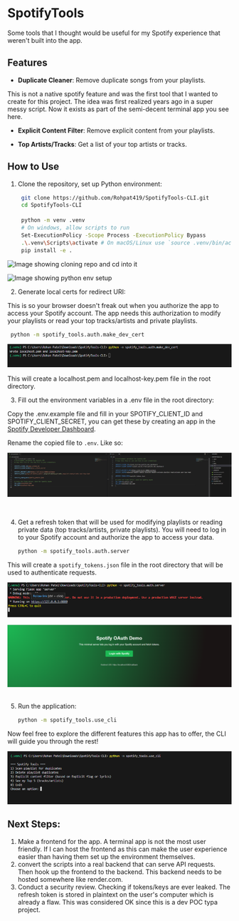 # SpotifyTools
Some tools that I thought would be useful for my Spotify experience that weren't built into the app. 

## Features

- **Duplicate Cleaner**: Remove duplicate songs from your playlists.

This is not a native spotify feature and was the first tool that I wanted to create for this project. The idea was first realized years ago in a super messy script. Now it exists as part of the semi-decent terminal app you see here. 



- **Explicit Content Filter**: Remove explicit content from your playlists.


- **Top Artists/Tracks**: Get a list of your top artists or tracks.



## How to Use


1. Clone the repository, set up Python environment:
   ```bash
    git clone https://github.com/Rohpat419/SpotifyTools-CLI.git
    cd SpotifyTools-CLI
    
    python -m venv .venv
    # On windows, allow scripts to run
    Set-ExecutionPolicy -Scope Process -ExecutionPolicy Bypass
    .\.venv\Scripts\activate # On macOS/Linux use `source .venv/bin/activate`
    pip install -e .
    ```
![Image showing cloning repo and cd into it](img/cloneCd.png)

![Image showing python env setup](img/cropped/)


2. Generate local certs for redirect URI:
 
 This is so your browser doesn't freak out when you authorize the app to access your Spotify account. The app needs this authorization to modify your playlists or read your top tracks/artists and private playlists.

   ```bash
    python -m spotify_tools.auth.make_dev_cert 
   ```

![Image showing cert generation](img/devCert.png)

This will create a localhost.pem and localhost-key.pem file in the root directory. 
&nbsp;

3. Fill out the environment variables in a .env file in the root directory:

Copy the .env.example file and fill in your SPOTIFY_CLIENT_ID and SPOTIFY_CLIENT_SECRET, you can get these by creating an app in the [Spotify Developer Dashboard](https://developer.spotify.com/dashboard/applications). 

Rename the copied file to `.env`. Like so: 

![Image showing .env file comparison to .env.example file](img/realEnvChange.png)

&nbsp;

4. Get a refresh token that will be used for modifying playlists or reading private data (top tracks/artists, private playlists). You will need to log in to your Spotify account and authorize the app to access your data.

    ```bash
    python -m spotify_tools.auth.server
    ```

This will create a `spotify_tokens.json` file in the root directory that will be used to authenticate requests.

![Image showing running auth server command](img/terminalServer.png)

![Image showing OAuth page](img/oAuthLogin.png)
&nbsp;

5. Run the application: 

    ```bash
    python -m spotify_tools.use_cli
    ```

Now feel free to explore the different features this app has to offer, the CLI will guide you through the rest!

![Image showing running the CLI command](img/openCLI.png)

## Next Steps: 
1. Make a frontend for the app. A terminal app is not the most user friendly. If I can host the frontend as this can make the user experience easier than having them set up the environment themselves. 
2. convert the scripts into a real backend that can serve API requests. Then hook up the frontend to the backend. This backend needs to be hosted somewhere like render.com. 
3. Conduct a security review. Checking if tokens/keys are ever leaked. The refresh token is stored in plaintext on the user's computer which is already a flaw. This was considered OK since this is a dev POC typa project. 
